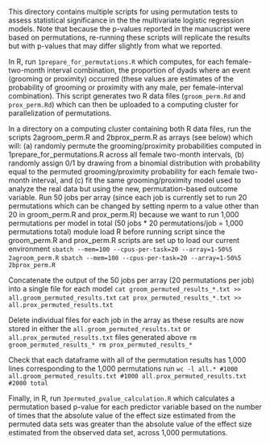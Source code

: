 This directory contains multiple scripts for using permutation tests to assess statistical significance in the the multivariate logistic regression models.
Note that because the p-values reported in the manuscript were based on permutations, re-running these scripts will replicate the results but with p-values that may differ slightly from what we reported.

In R, run `1prepare_for_permutations.R` which computes, for each female-two-month interval combination, the proportion of dyads where an event (grooming or proximity) occurred (these values are estimates of the probability of grooming or proximity with any male, per female-interval combination). This script generates two R data files (`groom_perm.Rd` and `prox_perm.Rd`) which can then be uploaded to a computing cluster for parallelization of permutations.

In a directory on a computing cluster containing both R data files, run the scripts 2agroom_perm.R and 2bprox_perm.R as arrays (see below) which will:
(a) randomly permute the grooming/proximity probabilities computed in 1prepare_for_permutations.R across all female two-month intervals, 
(b) randomly assign 0/1 by drawing from a binomial distribution with probability equal to the permuted grooming/proximity probability for each female two-month interval, and
(c) fit the same grooming/proximity model used to analyze the real data but using the new, permutation-based outcome variable.
Run 50 jobs per array (since each job is currently set to run 20 permutations which can be changed by setting nperm to a value other than 20 in groom_perm.R and prox_perm.R) because we want to run 1,000 permutations per model in total (50 jobs * 20 permutations/job = 1,000 permutations total)
module load R before running script since the groom_perm.R and prox_perm.R scripts are set up to load our current environment
`sbatch --mem=100 --cpus-per-task=20 --array=1-50%5 2agroom_perm.R`
`sbatch --mem=100 --cpus-per-task=20 --array=1-50%5 2bprox_perm.R`

Concatenate the output of the 50 jobs per array (20 permutations per job) into a single file for each model
`cat groom_permuted_results_*.txt >> all.groom_permuted_results.txt`
`cat prox_permuted_results_*.txt >> all.prox_permuted_results.txt`

Delete individual files for each job in the array as these results are now stored in either the `all.groom_permuted_results.txt` or `all.prox_permuted_results.txt` files generated above
`rm groom_permuted_results_*
rm prox_permuted_results_*`

Check that each dataframe with all of the permutation results has 1,000 lines corresponding to the 1,000 permutations run
`wc -l all.*
#1000 all.groom_permuted_results.txt
#1000 all.prox_permuted_results.txt
#2000 total`

Finally, in R, run `3permuted_pvalue_calculation.R` which calculates a permutation based p-value for each predictor variable based on the number of times that the absolute value of the effect size estimated from the permuted data sets was greater than the absolute value of the effect size estimated from the observed data set, across 1,000 permutations.
